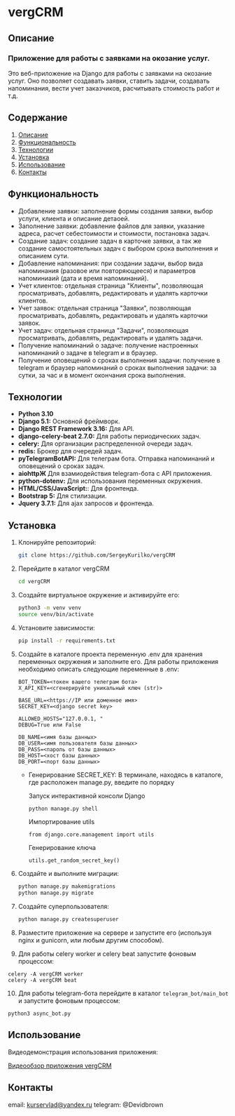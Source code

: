 # vergCRM

## Описание

### Приложение для работы с заявками на окозание услуг.

Это веб-приложение на Django для работы с заявками на окозание услуг.
Оно позволяет создавать заявки, ставить задачи, создавать напоминания, вести учет заказчиков, расчитывать стоимость работ и т.д.

## Содержание

1. [Описание](#Описание)
2. [Функциональность](#функциональность)
3. [Технологии](#технологии)
4. [Установка](#установка)
5. [Использование](#использование)
6. [Контакты](#контакты)

## Функциональность

- Добавление заявки: заполнение формы создания заявки, выбор услуги, клиента и описание детаоей.
- Заполнение заявки: добавление файлов для заявки, указание адреса, расчет себестоимости и стоимости, постановка задач.
- Создание задач: создание задач в карточке заявки, а так же создание самостоятельных задач с выбором срока выполнения и описанием сути.
- Добавление напоминания: при создании задачи, выбор вида напоминания (разовое или повторяющееся) и параметров напоминиаий (дата и время напоминаний).
- Учет клиентов: отдельная страница "Клиенты", позволяющая просматривать, добавлять, редактировать и удалять карточки клиентов.
- Учет заявок: отдельная страница "Заявки", позволяющая просматривать, добавлять, редактировать и удалять карточки заявок.
- Учет задач: отдельная страница "Задачи", позволяющая просматривать, добавлять, редактировать и удалять задачи.
- Получение напоминаний о задаче: получение настроенных напоминаний о задаче в telegram и в браузер.
- Получение оповещений о сроках выполнения задачи: получение в telegram и браузер напоминаний о сроках выполнения задачи: за сутки, за час и в момент окончания срока выполнения.

## Технологии

- **Python 3.10**
- **Django 5.1:** Основной фреймворк.
- **Django REST Framework 3.16:** Для API.
- **django-celery-beat 2.7.0:** Для работы периодических задач.
- **celery:** Для организации распределенной очереди задач.
- **redis:** Брокер для очередей задач.
- **pyTelegramBotAPI:** Для телеграм бота. Отправка напоминаний и оповещений о сроках задач.
- **aiohttpЖ** Для взамиодействия telegram-бота с API приложения.
- **python-dotenv:** Для использования переменных окружения.
- **HTML/CSS/JavaScript:**: Для фронтенда.
- **Bootstrap 5:** Для стилизации.
- **Jquery 3.7.1:** Для ajax запросов и фронтенда.

## Установка

1. Клонируйте репозиторий:

   ```bash
   git clone https://github.com/SergeyKurilko/vergCRM
   ```
2. Перейдите в каталог vergCRM

   ```bash
   cd vergCRM
   ```
3. Создайте виртуальное окружение и активируйте его:

   ```bash
   python3 -m venv venv
   source venv/bin/activate 
   ```
4. Установите зависимости:

   ```bash
   pip install -r requirements.txt
   ```
5. Создайте в каталоге проекта переменную .env для хранения переменных окружения и заполните его. Для работы приложения необходимо описать следующие переменные в .env:

   ```
   BOT_TOKEN=<токен вашего телеграм бота>
   X_API_KEY=<сгенерируйте уникальный ключ (str)>

   BASE_URL=<https://IP или доменное имя>
   SECRET_KEY=<django secret key>

   ALLOWED_HOSTS="127.0.0.1, "
   DEBUG=True или False

   DB_NAME=<имя базы данных>
   DB_USER=<имя пользователя базы данных>
   DB_PASS=<пароль от базы данных>
   DB_HOST=<хост базы данных>
   DB_PORT=<порт базы данных>
   ```

   - Генерирование SECRET_KEY:
     В терминале, находясь в каталоге, где расположен manage.py, введите по порядку

     Запуск интерактивной консоли Django

     ```bash
     python manage.py shell
     ```

     Импортирование utils

     ```
     from django.core.management import utils
     ```

     Генерирование ключа

     ```
     utils.get_random_secret_key()
     ```
6. Создайте и выполните миграции:

   ```bash
   python manage.py makemigrations
   python manage.py migrate
   ```
7. Создайте суперпользователя:

   ```bash
   python manage.py createsuperuser
   ```
8. Разместите приложение на сервере и запустите его (используя nginx и gunicorn, или любым другим способом).
9. Для работы celery worker и celery beat запустите фоновым процессом:

```
celery -A vergCRM worker
celery -A vergCRM beat
```

10. Для работы telegram-бота перейдите в каталог `telegram_bot/main_bot` и запустите фоновым процессом:

```
python3 async_bot.py
```

## Использование

Видеодемонстрация использования приложения:

[Видеообзор приложения vergCRM](https://rutube.ru/video/099c005eaa9fca085f441d49c5f766ae/?r=a)

## Контакты

email: kurservlad@yandex.ru
telegram: @Devidbrown
